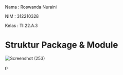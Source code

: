 Nama  : Roswanda Nuraini

NIM   : 312210328

Kelas : TI.22.A.3

# Struktur Package & Module

![Screenshot (253)](https://user-images.githubusercontent.com/115516632/211152318-d97b504a-9cd2-46ad-b31e-51ab8bfe6d1a.png)

p
